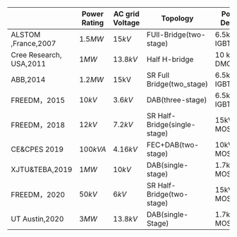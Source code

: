 
| | Power Rating | AC grid Voltage | Topology | Power Device | Low Voltage |  $f_s$ |Power Density |Efficiency|
|-|-|-|-|-|-|-|-|-|
|ALSTOM ,France,2007|$1.5MW$|$15kV$|FUll-Bridge(two-stage)|6.5kV IGBT|$1650Vac$|$5kHz$|$7.6W/{inch^3}$|N.A.|
|Cree Research, USA,2011 |  $1MW$ |$13.8kV$ | Half H-bridge | 10 kV SiC DMOSFET | $465Vac$|$10kHz$|N.A.|$97$%|
|ABB,2014|$1.2MW$|15kV|SR Full Bridge(two_stage)|6.5kV IGBT|$3600Vdc$|$1.8kHz$|N.A.|$96$%|
|FREEDM，2015|$10kV$|$3.6kV$|DAB(three-stage)|6.5kV IGBT|$120Va$c|$10.8kHz$|$0.5W/inch^3$|N.A.| $96$%|
|FREEDM，2018|$12kV$|$7.2kV$|SR Half-Bridge(single-stage)|15kV Sic MOSFET|$240Va$c|$37kHz$|$8.3W/inch^3$|$97.8$%|
|CE&CPES 2019|$100kVA$|$4.16kV$|FEC+DAB(two-stage)|10kV Sic MOSFET|$480Vac$|$20kHz$|N.A.|$96.75$%|
|XJTU&TEBA,2019|$1MW$|$10kV$|DAB(single-stage)|1.7kV SiC MOSFET|$400Vdc$|$50kHz$|N.A.|$<98$%|
|FREEDM，2020|$50kV$|$6kV$|SR Half-Bridge(two-stage)|15kV Sic MOSFET|$240Vac$|$37kHz$|$8.3W/inch^3$|$97.8$%|
|UT Austin,2020|$3MW$|$13.8kV$|DAB(single-Stage)|1.7kV Sic MOSFET|1500Vdc|$15-60kHz$|$26W/inch^3$|$>98$%|

